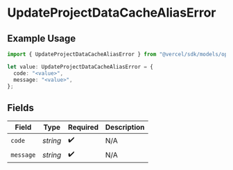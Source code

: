 # UpdateProjectDataCacheAliasError

## Example Usage

```typescript
import { UpdateProjectDataCacheAliasError } from "@vercel/sdk/models/operations";

let value: UpdateProjectDataCacheAliasError = {
  code: "<value>",
  message: "<value>",
};
```

## Fields

| Field              | Type               | Required           | Description        |
| ------------------ | ------------------ | ------------------ | ------------------ |
| `code`             | *string*           | :heavy_check_mark: | N/A                |
| `message`          | *string*           | :heavy_check_mark: | N/A                |